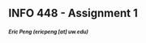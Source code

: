 <h2> INFO 448 - Assignment 1 </h2>
<h5 style="font-size: 10px">Eric Peng (ericpeng [at] uw.edu)</h5>
